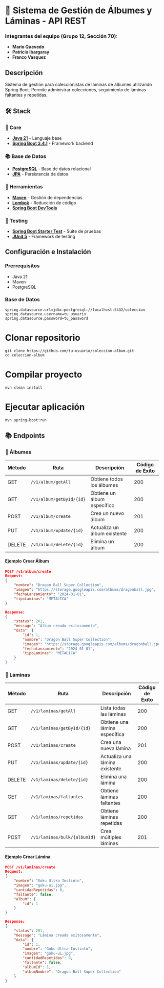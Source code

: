 # 🎴 Sistema de Gestión de Álbumes y Láminas - API REST

### **Integrantes del equipo (Grupo 12, Sección 70):**
- **Mario Quevedo**  
- **Patricio Ibargaray**  
- **Franco Vasquez**

## Descripción
Sistema de gestión para coleccionistas de láminas de álbumes utilizando Spring Boot. Permite administrar colecciones, seguimiento de láminas faltantes y repetidas.

## 🛠️ Stack 

### 🌟 Core
- [**Java 21**](https://www.oracle.com/java/technologies/downloads/#java21) - Lenguaje base
- [**Spring Boot 3.4.1**](https://spring.io/projects/spring-boot) - Framework backend

### 📚 Base de Datos
- [**PostgreSQL**](https://www.postgresql.org/) - Base de datos relacional
- [**JPA**](https://jakarta.ee/specifications/persistence/) - Persistencia de datos

### 🧰 Herramientas
- [**Maven**](https://maven.apache.org/) - Gestión de dependencias
- [**Lombok**](https://projectlombok.org/) - Reducción de código
- [**Spring Boot DevTools**](https://docs.spring.io/spring-boot/docs/current/reference/html/using.html#using.devtools)

### 🧪 Testing
- [**Spring Boot Starter Test**](https://docs.spring.io/spring-boot/docs/current/reference/html/spring-boot-features.html#boot-features-testing) - Suite de pruebas
- [**JUnit 5**](https://junit.org/junit5/) - Framework de testing

## Configuración e Instalación

### Prerrequisitos
- Java 21
- Maven
- PostgreSQL

### Base de Datos
```properties
spring.datasource.url=jdbc:postgresql://localhost:5432/coleccion
spring.datasource.username=tu_usuario
spring.datasource.password=tu_password
```

# Clonar repositorio
```
git clone https://github.com/tu-usuario/coleccion-album.git
cd coleccion-album
```

# Compilar proyecto
```
mvn clean install
```

# Ejecutar aplicación
```
mvn spring-boot:run
```

## 📚 Endpoints

### 📗 Álbumes

| Método | Ruta | Descripción | Código de Éxito |
|--------|------|-------------|-----------------|
| GET | `/v1/album/getAll` | Obtiene todos los álbumes | 200 |
| GET | `/v1/album/getById/{id}` | Obtiene un álbum específico | 200 |
| POST | `/v1/album/create` | Crea un nuevo álbum | 201 |
| PUT | `/v1/album/update/{id}` | Actualiza un álbum existente | 200 |
| DELETE | `/v1/album/delete/{id}` | Elimina un álbum | 200 |

#### Ejemplo Crear Álbum
```json
POST /v1/album/create
Request:
{
    "nombre": "Dragon Ball Super Collection",
    "imagen": "https://storage.googleapis.com/albums/dragonball.jpg",
    "fechaLanzamiento": "2024-01-01",
    "tipoLaminas": "METALICA"
}

Response:
{
    "status": 201,
    "message": "Álbum creado exitosamente",
    "data": {
        "id": 1,
        "nombre": "Dragon Ball Super Collection",
        "imagen": "https://storage.googleapis.com/albums/dragonball.jpg",
        "fechaLanzamiento": "2024-01-01",
        "tipoLaminas": "METALICA"
    }
}
```
### 🎴 Láminas

| Método | Ruta | Descripción | Código de Éxito |
|--------|------|-------------|-----------------|
| GET | `/v1/laminas/getAll` | Lista todas las láminas | 200 |
| GET | `/v1/laminas/getById/{id}` | Obtiene una lámina específica | 200 |
| POST | `/v1/laminas/create` | Crea una nueva lámina | 201 |
| PUT | `/v1/laminas/update/{id}` | Actualiza una lámina existente | 200 |
| DELETE | `/v1/laminas/delete/{id}` | Elimina una lámina | 200 |
| GET | `/v1/laminas/faltantes` | Obtiene láminas faltantes | 200 |
| GET | `/v1/laminas/repetidas` | Obtiene láminas repetidas | 200 |
| POST | `/v1/laminas/bulk/{albumId}` | Crea múltiples láminas | 201 |

#### Ejemplo Crear Lámina
```json
POST /v1/laminas/create
Request:
{
    "nombre": "Goku Ultra Instinto",
    "imagen": "goku-ui.jpg",
    "cantidadRepetidas": 0,
    "faltante": false,
    "album": {
        "id": 1
    }
}

Response:
{
    "status": 201,
    "message": "Lámina creada exitosamente",
    "data": {
        "id": 1,
        "nombre": "Goku Ultra Instinto",
        "imagen": "goku-ui.jpg",
        "cantidadRepetidas": 0,
        "faltante": false,
        "albumId": 1,
        "albumNombre": "Dragon Ball Super Collection"
    }
}
```